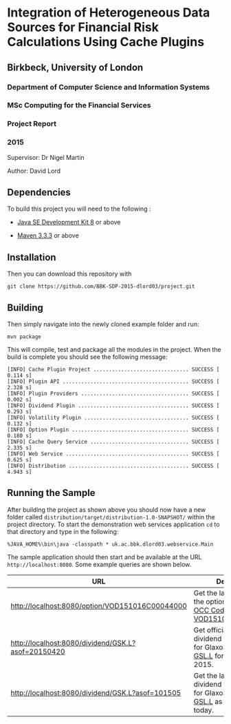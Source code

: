 
# Integration of Heterogeneous Data Sources for Financial Risk Calculations Using Cache Plugins

## Birkbeck, University of London    
### Department of Computer Science and Information Systems

### MSc Computing for the Financial Services    
### Project Report
### 2015



Supervisor:   Dr Nigel Martin

Author:	      David Lord

## Dependencies
To build this project you will need to the following :

* [Java SE Development Kit 8](http://www.oracle.com/technetwork/java/javase/downloads/jdk8-downloads-2133151.html) or above

* [Maven 3.3.3](https://maven.apache.org/download.cgi) or above

## Installation
Then you can download this repository with

	git clone https://github.com/BBK-SDP-2015-dlord03/project.git

## Building
Then simply navigate into the newly cloned example folder and run:

    mvn package

This will compile, test and package all the modules in the project. When the build is complete you should see the following message:

	[INFO] Cache Plugin Project ............................... SUCCESS [  0.114 s]
	[INFO] Plugin API ......................................... SUCCESS [  2.328 s]
	[INFO] Plugin Providers ................................... SUCCESS [  0.002 s]
	[INFO] Dividend Plugin .................................... SUCCESS [  0.293 s]
	[INFO] Volatility Plugin .................................. SUCCESS [  0.132 s]
	[INFO] Option Plugin ...................................... SUCCESS [  0.180 s]
	[INFO] Cache Query Service ................................ SUCCESS [  2.335 s]
	[INFO] Web Service ........................................ SUCCESS [  0.625 s]
	[INFO] Distribution ....................................... SUCCESS [  4.943 s]


## Running the Sample

After building the project as shown above you should now have a new folder called `distribution/target/distribution-1.0-SNAPSHOT/` within the project directory. To start the demonstration web services application `cd` to that directory and type in the following:

	%JAVA_HOME%\bin\java -classpath * uk.ac.bbk.dlord03.webservice.Main

The sample application should then start and be available at the URL `http://localhost:8080`. Some example queries are shown below.

| URL | Description |
|-----|-------------|
| [http://localhost:8080/option/VOD151016C00044000](http://localhost:8080/option/VOD151016C00044000) | Get the latest version of the option contract with [OCC Code](https://en.wikipedia.org/wiki/Option_symbol) [VOD151016C00044000](http://finance.yahoo.com/q?s=VOD151016C00044000).|
|[http://localhost:8080/dividend/GSK.L?asof=20150420](http://localhost:8080/dividend/GSK.L?asof=20150420)| Get official the end of day dividend forecast record for GlaxoSmithKline [GSL.L](https://www.google.co.uk/finance?q=LON:GSK) for the 20th April 2015.|
|[http://localhost:8080/dividend/GSK.L?asof=101505](http://localhost:8080/dividend/GSK.L?asof=20150420)| Get the latest intra-day dividend forecast record for GlaxoSmithKline [GSL.L](https://www.google.co.uk/finance?q=LON:GSK) as of 10:15:05AM today.|
